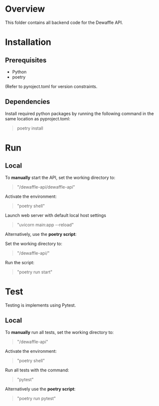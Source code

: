 # Overview
This folder contains all backend code for the Dewaffle API.

# Installation
## Prerequisites
* Python
* poetry

 (Refer to pyroject.toml for version constraints.

## Dependencies
Install required python packages by running the following command in the same location as pyproject.toml:

> poetry install

# Run
## Local
To **manually** start the API, set the working directory to:
> "/dewaffle-api/dewaffle-api"

Activate the environment:
> "poetry shell"

Launch  web server with default local host settings
> "uvicorn main:app --reload"

Alternatively, use the **poetry script**:

Set the working directory to:
> "/dewaffle-api/"

Run the script:
> "poetry run start"

# Test
Testing is implements using Pytest.
## Local
To **manually** run all tests, set the working directory to:
> "/dewaffle-api"

Activate the environment:
> "poetry shell"

Run all tests with the command:
> "pytest"

Alternatively use the **poetry script**:
> "poetry run pytest"
